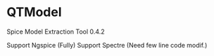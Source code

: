 # QTModel
Spice Model Extraction Tool 0.4.2

Support Ngspice (Fully)
Support Spectre (Need few line code modif.)



